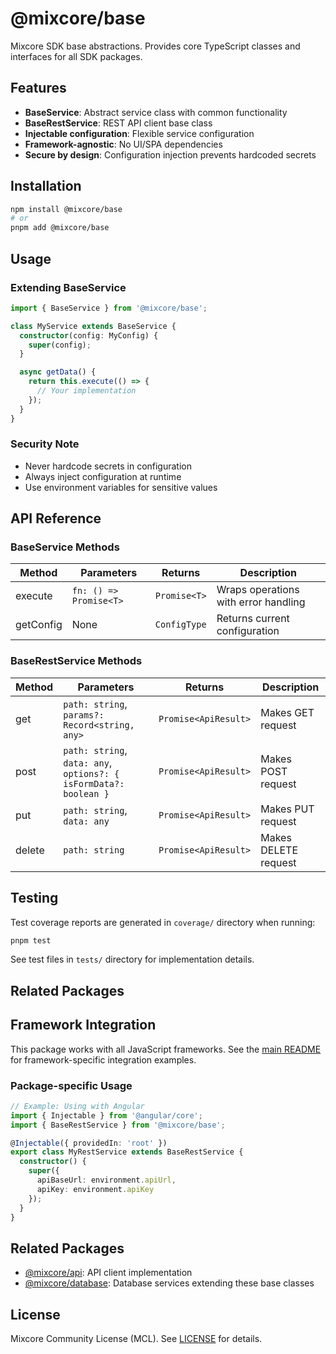 # @mixcore/base

Mixcore SDK base abstractions. Provides core TypeScript classes and interfaces for all SDK packages.

## Features

- **BaseService**: Abstract service class with common functionality
- **BaseRestService**: REST API client base class
- **Injectable configuration**: Flexible service configuration
- **Framework-agnostic**: No UI/SPA dependencies
- **Secure by design**: Configuration injection prevents hardcoded secrets

## Installation

```bash
npm install @mixcore/base
# or
pnpm add @mixcore/base
```

## Usage

### Extending BaseService

```typescript
import { BaseService } from '@mixcore/base';

class MyService extends BaseService {
  constructor(config: MyConfig) {
    super(config);
  }

  async getData() {
    return this.execute(() => {
      // Your implementation
    });
  }
}
```

### Security Note

- Never hardcode secrets in configuration
- Always inject configuration at runtime
- Use environment variables for sensitive values

## API Reference

### BaseService Methods

| Method | Parameters | Returns | Description |
|--------|------------|---------|-------------|
| execute | `fn: () => Promise<T>` | `Promise<T>` | Wraps operations with error handling |
| getConfig | None | `ConfigType` | Returns current configuration |

### BaseRestService Methods

| Method | Parameters | Returns | Description |
|--------|------------|---------|-------------|
| get | `path: string`, `params?: Record<string, any>` | `Promise<ApiResult>` | Makes GET request |
| post | `path: string`, `data: any`, `options?: { isFormData?: boolean }` | `Promise<ApiResult>` | Makes POST request |
| put | `path: string`, `data: any` | `Promise<ApiResult>` | Makes PUT request |
| delete | `path: string` | `Promise<ApiResult>` | Makes DELETE request |

## Testing

Test coverage reports are generated in `coverage/` directory when running:

```bash
pnpm test
```

See test files in `tests/` directory for implementation details.

## Related Packages

## Framework Integration

This package works with all JavaScript frameworks. See the [main README](../../README.md#framework-integration) for framework-specific integration examples.

### Package-specific Usage

```typescript
// Example: Using with Angular
import { Injectable } from '@angular/core';
import { BaseRestService } from '@mixcore/base';

@Injectable({ providedIn: 'root' })
export class MyRestService extends BaseRestService {
  constructor() {
    super({
      apiBaseUrl: environment.apiUrl,
      apiKey: environment.apiKey
    });
  }
}
```

## Related Packages

- [@mixcore/api](https://github.com/mixcore/javascript-sdk/tree/main/packages/api): API client implementation
- [@mixcore/database](https://github.com/mixcore/javascript-sdk/tree/main/packages/database): Database services extending these base classes

## License

Mixcore Community License (MCL). See [LICENSE](../../LICENSE) for details.
